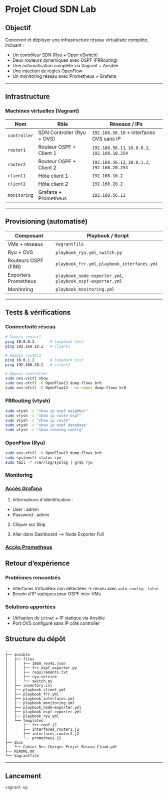# Projet Cloud SDN Lab

## Objectif

Concevoir et déployer une infrastructure réseau virtualisée complète, incluant :

- Un contrôleur SDN (Ryu + Open vSwitch)
- Deux routeurs dynamiques avec OSPF (FRRouting)
- Une automatisation complète via Vagrant + Ansible
- Une injection de règles OpenFlow
- Un monitoring réseau avec Prometheus + Grafana

---

## Infrastructure

### Machines virtuelles (Vagrant)

| Nom        | Rôle                    | Réseaux / IPs                         |
|------------|-------------------------|----------------------------------------|
| `controller` | SDN Controller (Ryu + OVS) | `192.168.56.10` + interfaces OVS sans IP |
| `router1`   | Routeur OSPF + Client 1     | `192.168.56.11`, `10.0.0.2`, `192.168.10.254` |
| `router2`   | Routeur OSPF + Client 2     | `192.168.56.12`, `10.0.1.2`, `192.168.20.254` |
| `client1`   | Hôte client 1              | `192.168.10.2`                         |
| `client2`   | Hôte client 2              | `192.168.20.2`                         |
| `monitoring`| Grafana + Prometheus | `192.168.56.13`                      |

---

## Provisioning (automatisé)

| Composant              | Playbook / Script                           |
|------------------------|---------------------------------------------|
| VMs + réseaux          | `Vagrantfile`                               |
| Ryu + OVS              | `playbook_ryu.yml`, `switch.py`             |
| Routeurs OSPF (FRR)    | `playbook_frr.yml`, `playbook_interfaces.yml` |
| Exporters Prometheus   | `playbook_node-exporter.yml`, `playbook_ospf-exporter.yml` |
| Monitoring             | `playbook_monitoring.yml` |

---

## Tests & vérifications

### Connectivité réseau

```bash
# Depuis router1
ping 10.0.0.2       # loopback test
ping 192.168.10.2   # client1

# Depuis router2
ping 10.0.1.2       # loopback test
ping 192.168.20.2   # client2

# Depuis controller
sudo ovs-vsctl show
sudo ovs-ofctl -O OpenFlow13 dump-flows br0
sudo ovs-ofctl -O OpenFlow13 --no-names dump-flows br0
```

### FRRouting (vtysh)

```bash
sudo vtysh -c "show ip ospf neighbor"
sudo vtysh -c "show ip route ospf"
sudo vtysh -c "show ip route"
sudo vtysh -c "show ip ospf database"
sudo vtysh -c "show running-config"
```

### OpenFlow (Ryu)

```bash
sudo ovs-ofctl -O OpenFlow13 dump-flows br0
sudo systemctl status ryu
sudo tail -f /var/log/syslog | grep ryu
```

### Monitoring

### [Accès Grafana](http://localhost:3000)

1. Informations d'identification :
  - User : admin
  - Password : admin

2. Cliquer sur Skip

3. Aller dans Dashboard --> Node Exporter Full

### [Accès Prometheus](http://localhost:9090)

## Retour d’expérience

### Problèmes rencontrés

- Interfaces VirtualBox non détectées → résolu avec `auto_config: false`
- Besoin d'IP statiques pour OSPF inter-VMs

### Solutions apportées

- Utilisation de `intnet` + IP statique via Ansible
- Port OVS configuré sans IP côté controller

## Structure du dépôt

```
.
├── ansible
│   ├── files
│   │   ├── 1860_rev41.json
│   │   ├── frr_ospf_exporter.py
│   │   ├── requirements.txt
│   │   ├── ryu.service
│   │   └── switch.py
│   ├── inventory.ini
│   ├── playbook_client.yml
│   ├── playbook_frr.yml
│   ├── playbook_interfaces.yml
│   ├── playbook_monitoring.yml
│   ├── playbook_node-exporter.yml
│   ├── playbook_ospf-exporter.yml
│   ├── playbook_ryu.yml
│   └── templates
│       ├── frr.conf.j2
│       ├── interfaces_router1.j2
│       ├── interfaces_router2.j2
│       └── prometheus.j2
├── docs
│   └── Cahier_Des_Charges_Projet_Reseau_Cloud.pdf
├── README.md
└── Vagrantfile
```

---

## Lancement

```bash
vagrant up
```